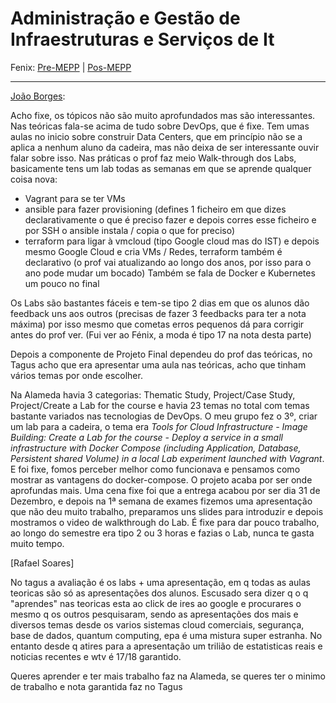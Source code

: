 # Administração e Gestão de Infraestruturas e Serviços de It

Fenix: [Pre-MEPP](https://fenix.tecnico.ulisboa.pt/cursos/meic-a/disciplina-curricular/283003985068104) | [Pos-MEPP](https://fenix.tecnico.ulisboa.pt/cursos/meic-a/disciplina-curricular/1971853845332822)

---
[João Borges](https://github.com/RageKnify):

Acho fixe, os tópicos não são muito aprofundados mas são interessantes.
Nas teóricas fala-se acima de tudo sobre DevOps, que é fixe. Tem umas aulas no inicio sobre construir Data Centers, que em princípio não se a aplica a nenhum aluno da cadeira, mas não deixa de ser interessante ouvir falar sobre isso.
Nas práticas o prof faz meio Walk-through dos Labs, basicamente tens um lab todas as semanas em que se aprende qualquer coisa nova:
- Vagrant para se ter VMs
- ansible para fazer provisioning (defines 1 ficheiro em que dizes declarativamente o que é preciso fazer e depois corres esse ficheiro e por SSH o ansible instala / copia o que for preciso)
- terraform para ligar à vmcloud (tipo Google cloud mas do IST) e depois mesmo Google Cloud e cria VMs / Redes, terraform também é declarativo (o prof vai atualizando ao longo dos anos, por isso para o ano pode mudar um bocado)
Também se fala de Docker e Kubernetes um pouco no final

Os Labs são bastantes fáceis e tem-se tipo 2 dias em que os alunos dão feedback uns aos outros (precisas de fazer 3 feedbacks para ter a nota máxima) por isso mesmo que cometas erros pequenos dá para corrigir antes do prof ver. (Fui ver ao Fénix, a moda é tipo 17 na nota desta parte)

Depois a componente de Projeto Final dependeu do prof das teóricas, no Tagus acho que era apresentar uma aula nas teóricas, acho que tinham vários temas por onde escolher.

Na Alameda havia 3 categorias: Thematic Study, Project/Case Study, Project/Create a Lab for the course e havia 23 temas no total com temas bastante variados nas tecnologias de DevOps. O meu grupo fez o 3º, criar um lab para a cadeira, o tema era *Tools for Cloud Infrastructure - Image Building: Create a Lab for the course - Deploy a service in a small infrastructure with Docker Compose (including Application, Database, Persistent shared Volume)  in a local Lab experiment launched with Vagrant*.
E foi fixe, fomos perceber melhor como funcionava e pensamos como mostrar as vantagens do docker-compose.
O projeto acaba por ser onde aprofundas mais.
Uma cena fixe foi que a entrega acabou por ser dia 31 de Dezembro, e depois na 1ª semana de exames fizemos uma apresentação que não deu muito trabalho, preparamos uns slides para introduzir e depois mostramos o video de walkthrough do Lab. É fixe para dar pouco trabalho, ao longo do semestre era tipo 2 ou 3 horas e fazias o Lab, nunca te gasta muito tempo.

[Rafael Soares]

No tagus a avaliação é os labs + uma apresentação, em q todas as aulas teoricas são só as apresentações dos alunos. Escusado sera dizer q o q "aprendes" nas teoricas esta ao click de ires ao google e procurares o mesmo q os outros pesquisaram, sendo as apresentações dos mais e diversos temas desde os varios sistemas cloud comerciais, segurança, base de dados, quantum computing, epa é uma mistura super estranha. No entanto desde q atires para a apresentação um trilião de estatisticas reais e noticias recentes e wtv é 17/18 garantido.

Queres aprender e ter mais trabalho faz na Alameda, se queres ter o minimo de trabalho e nota garantida faz no Tagus
